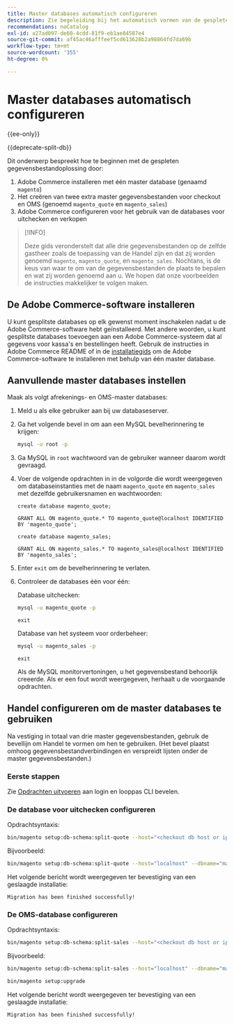 ```yaml
---
title: Master databases automatisch configureren
description: Zie begeleiding bij het automatisch vormen van de gespleten gegevensbestandoplossing.
recommendations: noCatalog
exl-id: a27ad097-de60-4cdd-81f9-eb1ae84587e4
source-git-commit: af45ac46afffeef5cd613628b2a98864fd7da69b
workflow-type: tm+mt
source-wordcount: '355'
ht-degree: 0%

---
```


# Master databases automatisch configureren

{{ee-only}}

{{deprecate-split-db}}

Dit onderwerp bespreekt hoe te beginnen met de gespleten gegevensbestandoplossing door:

1. Adobe Commerce installeren met één master database (genaamd `magento`)
1. Het creëren van twee extra master gegevensbestanden voor checkout en OMS (genoemd `magento_quote` en `magento_sales`)
1. Adobe Commerce configureren voor het gebruik van de databases voor uitchecken en verkopen

>[!INFO]
>
>Deze gids veronderstelt dat alle drie gegevensbestanden op de zelfde gastheer zoals de toepassing van de Handel zijn en dat zij worden genoemd `magento`, `magento_quote`, en `magento_sales`. Nochtans, is de keus van waar te om van de gegevensbestanden de plaats te bepalen en wat zij worden genoemd aan u. We hopen dat onze voorbeelden de instructies makkelijker te volgen maken.

## De Adobe Commerce-software installeren

U kunt gesplitste databases op elk gewenst moment inschakelen nadat u de Adobe Commerce-software hebt geïnstalleerd. Met andere woorden, u kunt gesplitste databases toevoegen aan een Adobe Commerce-systeem dat al gegevens voor kassa&#39;s en bestellingen heeft. Gebruik de instructies in Adobe Commerce README of in de [installatiegids](../../installation/overview.md) om de Adobe Commerce-software te installeren met behulp van één master database.

## Aanvullende master databases instellen

Maak als volgt afrekenings- en OMS-master databases:

1. Meld u als elke gebruiker aan bij uw databaseserver.
1. Ga het volgende bevel in om aan een MySQL bevelherinnering te krijgen:

   ```bash
   mysql -u root -p
   ```

1. Ga MySQL in `root` wachtwoord van de gebruiker wanneer daarom wordt gevraagd.
1. Voer de volgende opdrachten in in de volgorde die wordt weergegeven om databaseinstanties met de naam `magento_quote` en `magento_sales` met dezelfde gebruikersnamen en wachtwoorden:

   ```shell
   create database magento_quote;
   ```

   ```shell
   GRANT ALL ON magento_quote.* TO magento_quote@localhost IDENTIFIED BY 'magento_quote';
   ```

   ```shell
   create database magento_sales;
   ```

   ```shell
   GRANT ALL ON magento_sales.* TO magento_sales@localhost IDENTIFIED BY 'magento_sales';
   ```

1. Enter `exit` om de bevelherinnering te verlaten.

1. Controleer de databases één voor één:

   Database uitchecken:

   ```bash
   mysql -u magento_quote -p
   ```

   ```shell
   exit
   ```

   Database van het systeem voor orderbeheer:

   ```bash
   mysql -u magento_sales -p
   ```

   ```shell
   exit
   ```

   Als de MySQL monitorvertoningen, u het gegevensbestand behoorlijk creeerde. Als er een fout wordt weergegeven, herhaalt u de voorgaande opdrachten.

## Handel configureren om de master databases te gebruiken

Na vestiging in totaal van drie master gegevensbestanden, gebruik de bevellijn om Handel te vormen om hen te gebruiken. (Het bevel plaatst omhoog gegevensbestandverbindingen en verspreidt lijsten onder de master gegevensbestanden.)

### Eerste stappen

Zie [Opdrachten uitvoeren](../cli/config-cli.md#running-commands) aan login en looppas CLI bevelen.

### De database voor uitchecken configureren

Opdrachtsyntaxis:

```bash
bin/magento setup:db-schema:split-quote --host="<checkout db host or ip>" --dbname="<name>" --username="<checkout db username>" --password="<password>"
```

Bijvoorbeeld:

```bash
bin/magento setup:db-schema:split-quote --host="localhost" --dbname="magento_quote" --username="magento_quote" --password="magento_quote"
```

Het volgende bericht wordt weergegeven ter bevestiging van een geslaagde installatie:

```terminal
Migration has been finished successfully!
```

### De OMS-database configureren

Opdrachtsyntaxis:

```bash
bin/magento setup:db-schema:split-sales --host="<checkout db host or ip>" --dbname="<name>" --username="<checkout db username>" --password="<password>"
```

Bijvoorbeeld:

```bash
bin/magento setup:db-schema:split-sales --host="localhost" --dbname="magento_sales" --username="magento_sales" --password="magento_sales"
```

```bash
bin/magento setup:upgrade
```

Het volgende bericht wordt weergegeven ter bevestiging van een geslaagde installatie:

```terminal
Migration has been finished successfully!
```
